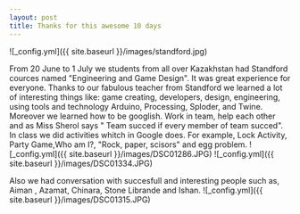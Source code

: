 ```yaml
---
layout: post
title: Thanks for this awesome 10 days
---
```


![_config.yml]({{ site.baseurl }}/images/standford.jpg)

From 20 June to 1 July we students from all over Kazakhstan had Standford cources named "Engineering and Game Design".
It was great experience for everyone. Thanks to our fabulous teacher from Standford we learned a lot of interesting things like: 
game creating, developers, design, engineering, using tools and technology Arduino, Processing, Sploder, and Twine. Moreover we learned how to be googlish.
Work in team, help each other and as Miss Sherol says " Team succed if every member of team succed".  
In class we did activities whitch in Google does. For example, Lock Activity, Party Game,Who am I?, "Rock, paper, scisors" and egg problem. 
![_config.yml]({{ site.baseurl }}/images/DSC01286.JPG)
![_config.yml]({{ site.baseurl }}/images/DSC01334.JPG)

Also we had conversation with succesfull and interesting people such as, Aiman , Azamat, Chinara, Stone Librande and Ishan. 
![_config.yml]({{ site.baseurl }}/images/DSC01315.JPG)

